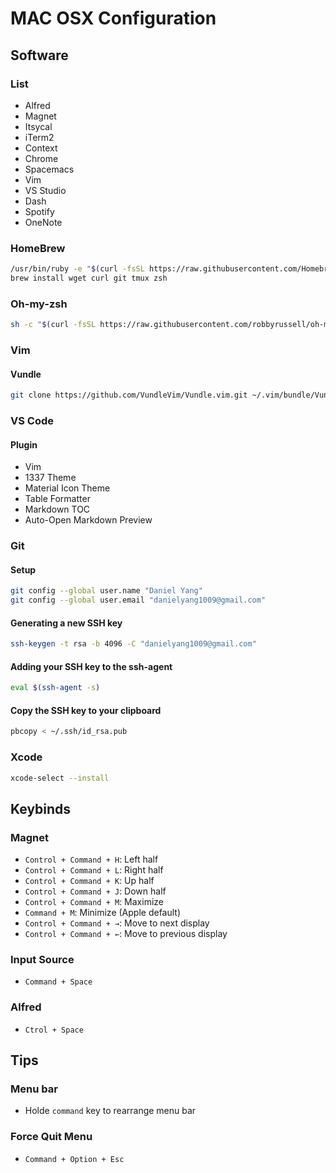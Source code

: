 # MAC OSX Configuration

## Software
### List
- Alfred
- Magnet
- Itsycal
- iTerm2
- Context
- Chrome
- Spacemacs
- Vim
- VS Studio
- Dash
- Spotify
- OneNote

### HomeBrew
```bash
/usr/bin/ruby -e "$(curl -fsSL https://raw.githubusercontent.com/Homebrew/install/master/install)"
brew install wget curl git tmux zsh
```

### Oh-my-zsh
```bash
sh -c "$(curl -fsSL https://raw.githubusercontent.com/robbyrussell/oh-my-zsh/master/tools/install.sh)"
```
### Vim
#### Vundle
```bash
git clone https://github.com/VundleVim/Vundle.vim.git ~/.vim/bundle/Vundle.vim
```

### VS Code
#### Plugin
- Vim
- 1337 Theme
- Material Icon Theme
- Table Formatter
- Markdown TOC
- Auto-Open Markdown Preview

### Git
#### Setup
```bash
git config --global user.name "Daniel Yang"
git config --global user.email "danielyang1009@gmail.com"
```
#### Generating a new SSH key
```bash
ssh-keygen -t rsa -b 4096 -C "danielyang1009@gmail.com"
```
#### Adding your SSH key to the ssh-agent
```bash
eval $(ssh-agent -s)
```
#### Copy the SSH key to your clipboard
```bash
pbcopy < ~/.ssh/id_rsa.pub
```

### Xcode
```bash
xcode-select --install
```

## Keybinds
### Magnet
- `Control + Command + H`: Left half
- `Control + Command + L`: Right half
- `Control + Command + K`: Up half
- `Control + Command + J`: Down half
- `Control + Command + M`: Maximize
- `Command + M`: Minimize (Apple default) 
- `Control + Command + →`: Move to next display
- `Control + Command + ←`: Move to previous display

### Input Source
- `Command + Space`

### Alfred
- `Ctrol + Space`

## Tips
### Menu bar
- Holde `command` key to rearrange menu bar

### Force Quit Menu
- `Command + Option + Esc`
